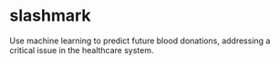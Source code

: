 # slashmark
Use machine learning to predict future blood donations, addressing a critical issue in the healthcare system.
